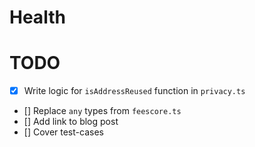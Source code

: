 # Health

# TODO
- [x] Write logic for `isAddressReused` function in `privacy.ts`
- [] Replace `any` types from `feescore.ts`
- [] Add link to blog post
- [] Cover test-cases
